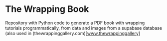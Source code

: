 # The Wrapping Book
Repository with Python code to generate a PDF book with wrapping tutorials programmatically, from data and images from a supabase database (also used in (thewrappinggallery.com)[www.thewrappinggallery]
